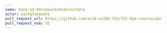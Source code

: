 ```yaml
---
name: Zack-14-PersonalSchedulesTable
actor: zackglazewski
pull_request_url: https://github.com/ucsb-cs156-f22/f22-6pm-courses/pull/31
pull_request_num: 31
---
```

